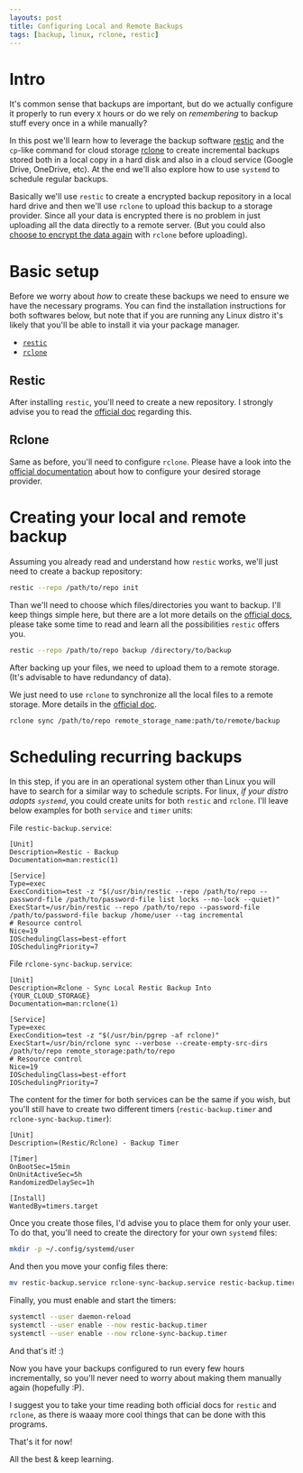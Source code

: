 ```yaml
---
layouts: post
title: Configuring Local and Remote Backups
tags: [backup, linux, rclone, restic]
---
```


# Intro

It's common sense that backups are important, but do we actually configure it
properly to run every `X` hours or do we rely on _remembering_ to backup stuff
every once in a while manually?

In this post we'll learn how to leverage the backup software
[restic](https://github.com/restic/restic/) and the `cp`-like command for cloud
storage [rclone](https://rclone.org/) to create incremental backups stored both
in a local copy in a hard disk and also in a cloud service (Google Drive,
OneDrive, etc). At the end we'll also explore how to use `systemd` to schedule
regular backups.

Basically we'll use `restic` to create a encrypted backup repository in a local
hard drive and then we'll use `rclone` to upload this backup to a storage
provider. Since all your data is encrypted there is no problem in just uploading
all the data directly to a remote server. (But you could also [choose to encrypt
the data again](https://rclone.org/crypt/) with `rclone` before uploading).

# Basic setup

Before we worry about _how_ to create these backups we need to ensure we have
the necessary programs. You can find the installation instructions for both
softwares below, but note that if you are running any Linux distro it's likely
that you'll be able to install it via your package manager.

- [`restic`](https://restic.readthedocs.io/en/latest/020_installation.html)
- [`rclone`](https://rclone.org/install/)

## Restic

After installing `restic`, you'll need to create a new repository. I strongly
advise you to read the [official
doc](https://restic.readthedocs.io/en/latest/030_preparing_a_new_repo.html)
regarding this.

## Rclone

Same as before, you'll need to configure `rclone`. Please have a look into the
[official documentation](https://rclone.org/docs/) about how to configure your
desired storage provider.

# Creating your local and remote backup

Assuming you already read and understand how `restic` works, we'll just need to create a backup repository:

```bash
restic --repo /path/to/repo init
```

Than we'll need to choose which files/directories you want to backup. I'll keep
things simple here, but there are a lot more details on the [official
docs](https://restic.readthedocs.io/en/latest/040_backup.html), please take some
time to read and learn all the possibilities `restic` offers you.

```bash
restic --repo /path/to/repo backup /directory/to/backup
```

After backing up your files, we need to upload them to a remote storage. (It's
advisable to have redundancy of data).

We just need to use `rclone` to synchronize all the local files to a remote
storage. More details in the [official
doc](https://rclone.org/commands/rclone_sync/).

```bash
rclone sync /path/to/repo remote_storage_name:path/to/remote/backup
```

# Scheduling recurring backups

In this step, if you are in an operational system other than Linux you will have
to search for a similar way to schedule scripts. For linux, _if your distro
adopts `systemd`_, you could create units for both `restic` and `rclone`. I'll
leave below examples for both `service` and `timer` units:

File `restic-backup.service`:

```
[Unit]
Description=Restic - Backup
Documentation=man:restic(1)

[Service]
Type=exec
ExecCondition=test -z "$(/usr/bin/restic --repo /path/to/repo --password-file /path/to/password-file list locks --no-lock --quiet)"
ExecStart=/usr/bin/restic --repo /path/to/repo --password-file /path/to/password-file backup /home/user --tag incremental
# Resource control
Nice=19
IOSchedulingClass=best-effort
IOSchedulingPriority=7
```

File `rclone-sync-backup.service`:

```
[Unit]
Description=Rclone - Sync Local Restic Backup Into {YOUR_CLOUD_STORAGE}
Documentation=man:rclone(1)

[Service]
Type=exec
ExecCondition=test -z "$(/usr/bin/pgrep -af rclone)"
ExecStart=/usr/bin/rclone sync --verbose --create-empty-src-dirs /path/to/repo remote_storage:path/to/repo
# Resource control
Nice=19
IOSchedulingClass=best-effort
IOSchedulingPriority=7
```

The content for the timer for both services can be the same if you wish, but
you'll still have to create two different timers (`restic-backup.timer` and
`rclone-sync-backup.timer`):

```
[Unit]
Description=(Restic/Rclone) - Backup Timer

[Timer]
OnBootSec=15min
OnUnitActiveSec=5h
RandomizedDelaySec=1h

[Install]
WantedBy=timers.target
```

Once you create those files, I'd advise you to place them for only your user.
To do that, you'll need to create the directory for your own `systemd` files:

```bash
mkdir -p ~/.config/systemd/user
```

And then you move your config files there:

```bash
mv restic-backup.service rclone-sync-backup.service restic-backup.timer rclone-sync-backup.timer ~/.config/systemd/user
```

Finally, you must enable and start the timers:

```bash
systemctl --user daemon-reload
systemctl --user enable --now restic-backup.timer
systemctl --user enable --now rclone-sync-backup.timer
```

And that's it! :)

Now you have your backups configured to run every few hours incrementally, so
you'll never need to worry about making them manually again (hopefully :P).

I suggest you to take your time reading both official docs for `restic` and
`rclone`, as there is waaay more cool things that can be done with this
programs.

That's it for now!

All the best & keep learning.

